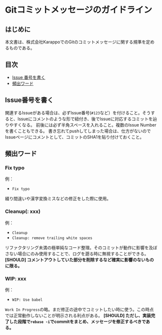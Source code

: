 # Gitコミットメッセージのガイドライン

## はじめに

本文書は、株式会社KarappoでのGitのコミットメッセージに関する規準を定めるものである。


## 目次

- [Issue 番号を書く](#issue-number)
- [頻出ワード](#frequent-words)

<a name="issue-number"></a>
## Issue番号を書く

関連するIssueがある場合は、必ずIssue番号(`#123`など）を付けること。そうすると、Issueにコメントのような形で紐付き、後でIssueに対応するコミットを辿りやすくなる。
前後には必ず半角スペースを入れること。複数のIssue Numberを書くこともできる。
書き忘れてpushしてしまった場合は、仕方がないのでIssueページにコメントとして、コミットのSHA1を貼り付けておくこと。


<a name="frequent-words"></a>
## 頻出ワード

### Fix typo

例：

- `Fix typo`

綴り間違いや漢字変換ミスなどの修正をした際に使用。

### Cleanup(: xxx)

例：

- `Cleanup`
- `Cleanup: remove trailing white spaces`

リファクタリング未満の極単純なコード整理。そのコミットが動作に影響を及ぼさない場合にのみ使用することで、ログを遡る時に無視することができる。
**[SHOULD] コメントアウトしていた部分を削除するなど確実に影響のないものに限る。**

### WIP: xxx

例：

- `WIP: Use babel`

`Work In Progress`の略。まだ修正の途中でコミットしたい時に使う。この時点では正常動作しないことが明示される利点がある。
**[SHOULD] ただし、実装完了した段階で`rebase -i`でcommitをまとめ、メッセージを修正するべきである。**
